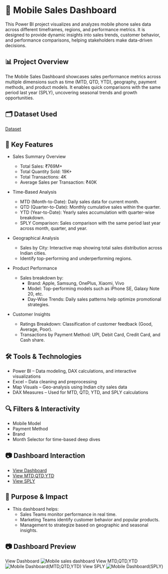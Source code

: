 # 📱 Mobile Sales Dashboard 
This Power BI project visualizes and analyzes mobile phone sales data across different timeframes, regions, and performance metrics. It is designed to provide dynamic insights into sales trends, customer behavior, and performance comparisons, helping stakeholders make data-driven decisions.

## 📊 Project Overview
The Mobile Sales Dashboard showcases sales performance metrics across multiple dimensions such as time (MTD, QTD, YTD), geography, payment methods, and product models. It enables quick comparisons with the same period last year (SPLY), uncovering seasonal trends and growth opportunities.

## 🗂 Dataset Used
<a href="https://github.com/satya754004/Mobile-Sales-Dashboard/blob/main/Mobile%20Sales%20Data.xlsx">Dataset</a>

## 📌 Key Features
- Sales Summary Overview
   - Total Sales: ₹769M+
   - Total Quantity Sold: 19K+
   - Total Transactions: 4K
   - Average Sales per Transaction: ₹40K

- Time-Based Analysis
   - MTD (Month-to-Date): Daily sales data for current month.
   - QTD (Quarter-to-Date): Monthly cumulative sales within the quarter.
   - YTD (Year-to-Date): Yearly sales accumulation with quarter-wise breakdown.
   - SPLY Comparison: Sales comparison with the same period last year across month, quarter, and year.

- Geographical Analysis
  - Sales by City: Interactive map showing total sales distribution across Indian cities.
  - Identify top-performing and underperforming regions.

-  Product Performance
   - Sales breakdown by:
     - Brand: Apple, Samsung, OnePlus, Xiaomi, Vivo
     - Model: Top-performing models such as iPhone SE, Galaxy Note 20, etc.
     - Day-Wise Trends: Daily sales patterns help optimize promotional strategies.

- Customer Insights
  - Ratings Breakdown: Classification of customer feedback (Good, Average, Poor).
  - Transactions by Payment Method: UPI, Debit Card, Credit Card, and Cash share.

## 🛠 Tools & Technologies
- Power BI – Data modeling, DAX calculations, and interactive visualizations
- Excel – Data cleaning and preprocessing
- Map Visuals – Geo-analysis using Indian city sales data
- DAX Measures – Used for MTD, QTD, YTD, and SPLY calculations

## 🔍 Filters & Interactivity
- Mobile Model
- Payment Method
- Brand
- Month Selector for time-based deep dives

## 📷 Dashboard Interaction
- <a href="https://github.com/satya754004/Mobile-Sales-Dashboard/blob/main/Mobile%20sales%20dashboard.PNG">View Dashboard</a>
- <a href="https://github.com/satya754004/Mobile-Sales-Dashboard/blob/main/Mobile%20Dashboard(MTD%2CQTD%2CYTD).PNG"> View MTD,QTD,YTD</a>
- <a href="https://github.com/satya754004/Mobile-Sales-Dashboard/blob/main/Mobile%20Dashboard(SPLY).PNG">View SPLY</a>

## 🎯 Purpose & Impact
- This dashboard helps:
  - Sales Teams monitor performance in real time.
  - Marketing Teams identify customer behavior and popular products.
  - Management to strategize based on geographic and seasonal insights.
 
## 📷 Dashboard Preview
View Dashboard
![Mobile sales dashboard](https://github.com/user-attachments/assets/fc77a6bb-6cb0-4f6d-8d49-b7ec425767ce)
View MTD,QTD,YTD
![Mobile Dashboard(MTD,QTD,YTD)](https://github.com/user-attachments/assets/c56f0c2d-3877-42bf-884f-5948d810e7d3)
View SPLY
![Mobile Dashboard(SPLY)](https://github.com/user-attachments/assets/c7c0b82c-77c7-414c-93a4-ee7672a98b8c)


